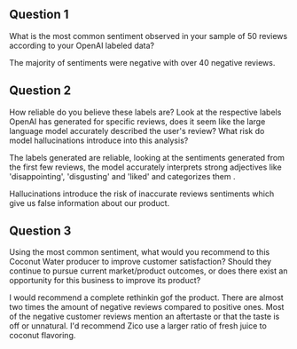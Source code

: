 ## Question 1

What is the most common sentiment observed in your sample of 50 reviews according to your OpenAI labeled data?

The majority of sentiments were negative with over 40 negative reviews.

## Question 2

How reliable do you believe these labels are? Look at the respective labels OpenAI has generated for specific reviews, does it seem like the large language model accurately described the user's review? What risk do model hallucinations introduce into this analysis?

The labels generated are reliable, looking at the sentiments generated from the first few reviews, the model accurately interprets strong adjectives like 'disappointing', 'disgusting' and 'liked' and categorizes them . 

Hallucinations introduce the risk of inaccurate reviews sentiments which give us false information about our product.

## Question 3

Using the most common sentiment, what would you recommend to this Coconut Water producer to improve customer satisfaction? Should they continue to pursue current market/product outcomes, or does there exist an opportunity for this business to improve its product?

I would recommend a complete rethinkin gof the product. There are almost two times the amount of negative reviews compared to positive ones. Most of the negative customer reviews mention an aftertaste or that the taste is off or unnatural. I'd recommend Zico use a larger ratio of fresh juice to coconut flavoring.
